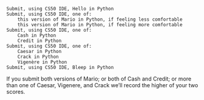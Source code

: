 
    Submit, using CS50 IDE, Hello in Python
    Submit, using CS50 IDE, one of:
        this version of Mario in Python, if feeling less comfortable
        this version of Mario in Python, if feeling more comfortable
    Submit, using CS50 IDE, one of:
        Cash in Python
        Credit in Python
    Submit, using CS50 IDE, one of:
        Caesar in Python
        Crack in Python
        Vigenère in Python
    Submit, using CS50 IDE, Bleep in Python

If you submit both versions of Mario; or both of Cash and Credit; or more than one of Caesar, Vigenere, and Crack we’ll record the higher of your two scores. 
